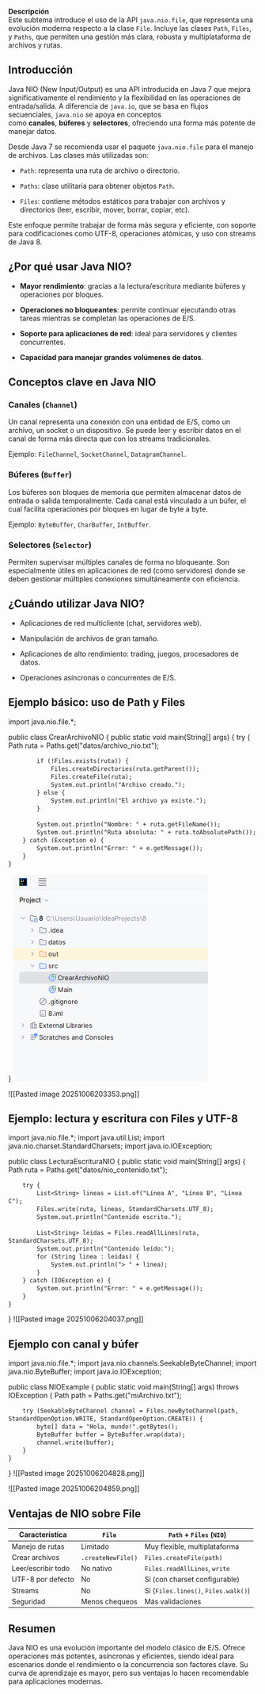 **Descripción**  
Este subtema introduce el uso de la API `java.nio.file`, que representa una evolución moderna respecto a la clase `File`. Incluye las clases `Path`, `Files`, y `Paths`, que permiten una gestión más clara, robusta y multiplataforma de archivos y rutas.

## Introducción

Java NIO (New Input/Output) es una API introducida en Java 7 que mejora significativamente el rendimiento y la flexibilidad en las operaciones de entrada/salida. A diferencia de `java.io`, que se basa en flujos secuenciales, `java.nio` se apoya en conceptos como **canales**, **búferes** y **selectores**, ofreciendo una forma más potente de manejar datos.

Desde Java 7 se recomienda usar el paquete `java.nio.file` para el manejo de archivos. Las clases más utilizadas son:

- `Path`: representa una ruta de archivo o directorio.
    
- `Paths`: clase utilitaria para obtener objetos `Path`.
    
- `Files`: contiene métodos estáticos para trabajar con archivos y directorios (leer, escribir, mover, borrar, copiar, etc).
    

Este enfoque permite trabajar de forma más segura y eficiente, con soporte para codificaciones como UTF-8, operaciones atómicas, y uso con streams de Java 8.

## ¿Por qué usar Java NIO?

- **Mayor rendimiento**: gracias a la lectura/escritura mediante búferes y operaciones por bloques.
    
- **Operaciones no bloqueantes**: permite continuar ejecutando otras tareas mientras se completan las operaciones de E/S.
    
- **Soporte para aplicaciones de red**: ideal para servidores y clientes concurrentes.
    
- **Capacidad para manejar grandes volúmenes de datos**.
    

## Conceptos clave en Java NIO

### Canales (`Channel`)

Un canal representa una conexión con una entidad de E/S, como un archivo, un socket o un dispositivo. Se puede leer y escribir datos en el canal de forma más directa que con los streams tradicionales.

Ejemplo: `FileChannel`, `SocketChannel`, `DatagramChannel`.

### Búferes (`Buffer`)

Los búferes son bloques de memoria que permiten almacenar datos de entrada o salida temporalmente. Cada canal está vinculado a un búfer, el cual facilita operaciones por bloques en lugar de byte a byte.

Ejemplo: `ByteBuffer`, `CharBuffer`, `IntBuffer`.

### Selectores (`Selector`)

Permiten supervisar múltiples canales de forma no bloqueante. Son especialmente útiles en aplicaciones de red (como servidores) donde se deben gestionar múltiples conexiones simultáneamente con eficiencia.

## ¿Cuándo utilizar Java NIO?

- Aplicaciones de red multicliente (chat, servidores web).
    
- Manipulación de archivos de gran tamaño.
    
- Aplicaciones de alto rendimiento: trading, juegos, procesadores de datos.
    
- Operaciones asíncronas o concurrentes de E/S.
    

## Ejemplo básico: uso de Path y Files

import java.nio.file.*;

public class CrearArchivoNIO {
    public static void main(String[] args) {
        try {
            Path ruta = Paths.get("datos/archivo_nio.txt");

            if (!Files.exists(ruta)) {
                Files.createDirectories(ruta.getParent());
                Files.createFile(ruta);
                System.out.println("Archivo creado.");
            } else {
                System.out.println("El archivo ya existe.");
            }

            System.out.println("Nombre: " + ruta.getFileName());
            System.out.println("Ruta absoluta: " + ruta.toAbsolutePath());
        } catch (Exception e) {
            System.out.println("Error: " + e.getMessage());
        }
    }
}
![texto](../Imagenes/img22.png)

![[Pasted image 20251006203353.png]]
## Ejemplo: lectura y escritura con Files y UTF-8

import java.nio.file.*;
import java.util.List;
import java.nio.charset.StandardCharsets;
import java.io.IOException;

public class LecturaEscrituraNIO {
    public static void main(String[] args) {
        Path ruta = Paths.get("datos/nio_contenido.txt");

        try {
            List<String> lineas = List.of("Línea A", "Línea B", "Línea C");
            Files.write(ruta, lineas, StandardCharsets.UTF_8);
            System.out.println("Contenido escrito.");

            List<String> leidas = Files.readAllLines(ruta, StandardCharsets.UTF_8);
            System.out.println("Contenido leído:");
            for (String linea : leidas) {
                System.out.println("> " + linea);
            }
        } catch (IOException e) {
            System.out.println("Error: " + e.getMessage());
        }
    }
}
![[Pasted image 20251006204037.png]]
## Ejemplo con canal y búfer

import java.nio.file.*;
import java.nio.channels.SeekableByteChannel;
import java.nio.ByteBuffer;
import java.io.IOException;

public class NIOExample {
    public static void main(String[] args) throws IOException {
        Path path = Paths.get("miArchivo.txt");

        try (SeekableByteChannel channel = Files.newByteChannel(path, StandardOpenOption.WRITE, StandardOpenOption.CREATE)) {
            byte[] data = "Hola, mundo!".getBytes();
            ByteBuffer buffer = ByteBuffer.wrap(data);
            channel.write(buffer);
        }
    }
}
![[Pasted image 20251006204828.png]]

![[Pasted image 20251006204859.png]]

## Ventajas de NIO sobre File

|Característica|`File`|`Path` + `Files` (`NIO`)|
|---|---|---|
|Manejo de rutas|Limitado|Muy flexible, multiplataforma|
|Crear archivos|`.createNewFile()`|`Files.createFile(path)`|
|Leer/escribir todo|No nativo|`Files.readAllLines`, `write`|
|UTF-8 por defecto|No|Sí (con charset configurable)|
|Streams|No|Sí (`Files.lines()`, `Files.walk()`)|
|Seguridad|Menos chequeos|Más validaciones|

## Resumen

Java NIO es una evolución importante del modelo clásico de E/S. Ofrece operaciones más potentes, asíncronas y eficientes, siendo ideal para escenarios donde el rendimiento o la concurrencia son factores clave. Su curva de aprendizaje es mayor, pero sus ventajas lo hacen recomendable para aplicaciones modernas.
